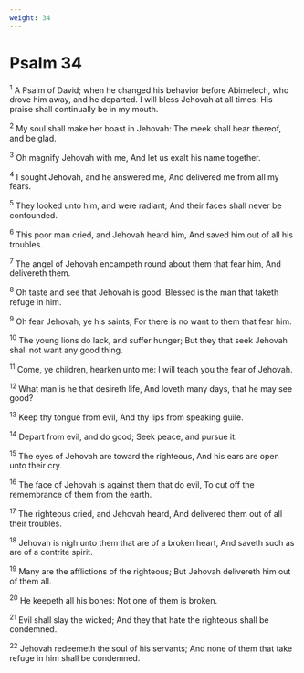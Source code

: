 ```yaml
---
weight: 34
---
```


# Psalm 34

<sup>1</sup> A Psalm of David; when he changed his behavior before Abimelech, who drove him away, and he departed. I will bless Jehovah at all times: His praise shall continually be in my mouth. 

<sup>2</sup> My soul shall make her boast in Jehovah: The meek shall hear thereof, and be glad. 

<sup>3</sup> Oh magnify Jehovah with me, And let us exalt his name together. 

<sup>4</sup> I sought Jehovah, and he answered me, And delivered me from all my fears. 

<sup>5</sup> They looked unto him, and were radiant; And their faces shall never be confounded. 

<sup>6</sup> This poor man cried, and Jehovah heard him, And saved him out of all his troubles. 

<sup>7</sup> The angel of Jehovah encampeth round about them that fear him, And delivereth them. 

<sup>8</sup> Oh taste and see that Jehovah is good: Blessed is the man that taketh refuge in him. 

<sup>9</sup> Oh fear Jehovah, ye his saints; For there is no want to them that fear him. 

<sup>10</sup> The young lions do lack, and suffer hunger; But they that seek Jehovah shall not want any good thing. 

<sup>11</sup> Come, ye children, hearken unto me: I will teach you the fear of Jehovah. 

<sup>12</sup> What man is he that desireth life, And loveth many days, that he may see good? 

<sup>13</sup> Keep thy tongue from evil, And thy lips from speaking guile. 

<sup>14</sup> Depart from evil, and do good; Seek peace, and pursue it. 

<sup>15</sup> The eyes of Jehovah are toward the righteous, And his ears are open unto their cry. 

<sup>16</sup> The face of Jehovah is against them that do evil, To cut off the remembrance of them from the earth. 

<sup>17</sup> The righteous cried, and Jehovah heard, And delivered them out of all their troubles. 

<sup>18</sup> Jehovah is nigh unto them that are of a broken heart, And saveth such as are of a contrite spirit. 

<sup>19</sup> Many are the afflictions of the righteous; But Jehovah delivereth him out of them all. 

<sup>20</sup> He keepeth all his bones: Not one of them is broken. 

<sup>21</sup> Evil shall slay the wicked; And they that hate the righteous shall be condemned. 

<sup>22</sup> Jehovah redeemeth the soul of his servants; And none of them that take refuge in him shall be condemned. 


